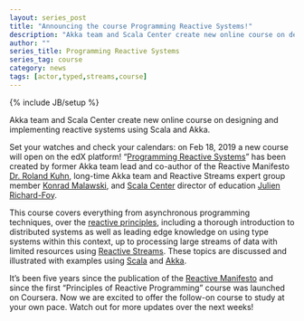 ```yaml
---
layout: series_post
title: "Announcing the course Programming Reactive Systems!"
description: "Akka team and Scala Center create new online course on designing and implementing reactive systems using Scala and Akka"
author: ""
series_title: Programming Reactive Systems
series_tag: course
category: news
tags: [actor,typed,streams,course]
---
```

{% include JB/setup %}

Akka team and Scala Center create new online course on designing and implementing reactive systems using Scala and Akka.

Set your watches and check your calendars: on Feb 18, 2019 a new course will open on the edX platform! “[Programming Reactive Systems](https://www.edx.org/course/programming-reactive-systems)” has been created by former Akka team lead and co-author of the Reactive Manifesto [Dr. Roland Kuhn](https://www.rolandkuhn.com/), long-time Akka team and Reactive Streams expert group member [Konrad Malawski](https://www.kto.so/), and [Scala Center](https://scala.epfl.ch/) director of education [Julien Richard-Foy](http://julien.richard-foy.fr/).

This course covers everything from asynchronous programming techniques, over the [reactive principles](https://www.reactivemanifesto.org/), including a thorough introduction to distributed systems as well as leading edge knowledge on using type systems within this context, up to processing large streams of data with limited resources using [Reactive Streams](https://www.reactive-streams.org/). These topics are discussed and illustrated with examples using [Scala](https://www.scala-lang.org/) and [Akka](https://akka.io/).

It’s been five years since the publication of the [Reactive Manifesto](https://www.reactivemanifesto.org/) and since the first “Principles of Reactive Programming” course was launched on Coursera. Now we are excited to offer the follow-on course to study at your own pace. Watch out for more updates over the next weeks!
